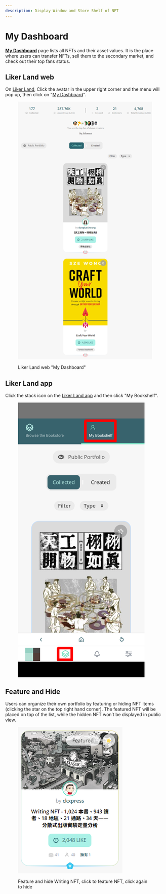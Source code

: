 ```yaml
---
description: Display Window and Store Shelf of NFT
---
```


# My Dashboard

[**My Dashboard**](https://liker.land/dashboard) page lists all NFTs and their asset values. It is the place where users can transfer NFTs, sell them to the secondary market, and check out their top fans status.

## **Liker Land web**

On [Liker Land](https://liker.land/), Click the avatar in the upper right corner and the menu will pop up, then click on "[My Dashboard](https://liker.land/dashboard)".

<figure><img src="../../.gitbook/assets/My Dashboard-en.png" alt=""><figcaption><p>Liker Land web "My Dashboard"</p></figcaption></figure>

## Liker Land app

Click the stack icon on the [Liker Land app](../../user-guide/liker-land/download.md) and then click "My Bookshelf".

<figure><img src="../../.gitbook/assets/Liker Land app Writing NFT 2-en.png" alt=""><figcaption></figcaption></figure>

## Feature and Hide

Users can organize their own portfolio by featuring or hiding NFT items (clicking the star on the top right hand corner). The featured NFT will be placed on top of the list, while the hidden NFT won’t be displayed in public view.

<figure><img src="../../.gitbook/assets/Featured NFT.png" alt=""><figcaption><p>Feature and hide Writing NFT, click to feature NFT, click again to hide</p></figcaption></figure>
